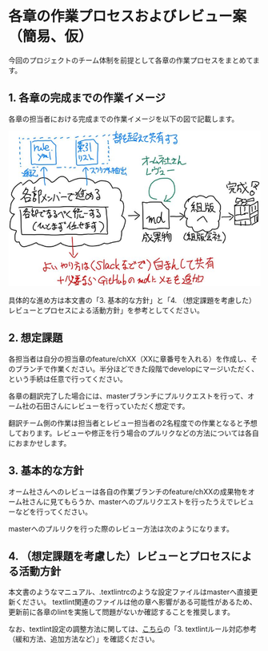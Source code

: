 # 各章の作業プロセスおよびレビュー案（簡易、仮）

今回のプロジェクトのチーム体制を前提として各章の作業プロセスをまとめてます。

## 1. 各章の完成までの作業イメージ

各章の担当者における完成までの作業イメージを以下の図で記載します。

![作業イメージ](./Process_Workflow.jpg)

具体的な進め方は本文書の「3. 基本的な方針」と「4. （想定課題を考慮した）レビューとプロセスによる活動方針」を参考としてください。

## 2. 想定課題

各担当者は自分の担当章のfeature/chXX（XXに章番号を入れる）を作成し、そのブランチで作業ください。半分ほどできた段階でdevelopにマージいただく、という手続は任意で行ってください。

各章の翻訳完了した場合には、masterブランチにプルリクエストを行って、オーム社の石田さんにレビューを行っていただく想定です。

翻訳チーム側の作業は担当者とレビュー担当者の2名程度での作業となると予想しております。レビューや修正を行う場合のプルリクなどの方法については各自におまかせします。

## 3. 基本的な方針

オーム社さんへのレビューは各自の作業ブランチのfeature/chXXの成果物をオーム社さんに見てもらうか、masterへのプルリクエストを行ったうえでレビューなどを行ってください。

masterへのプルリクを行った際のレビュー方法は次のようになります。


## 4. （想定課題を考慮した）レビューとプロセスによる活動方針

本文書のようなマニュアル、.textlintrcのような設定ファイルはmasterへ直接更新ください。
textlint関連のファイルは他の章へ影響がある可能性があるため、更新前に各章のlintを実施して問題がないか確認することを推奨します。

なお、textlint設定の調整方法に関しては、[こちら](../textlint/README.md)の「3. textlintルール対応参考（緩和方法、追加方法など）」を確認ください。
